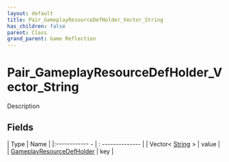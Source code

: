 ```yaml
---
layout: default
title: Pair_GameplayResourceDefHolder_Vector_String
has_children: false
parent: Class
grand_parent: Game Reflection
---
```

# Pair_GameplayResourceDefHolder_Vector_String
Description 

## Fields
| Type | Name |
|:------------ - | : -------------- |
| Vector< [String](game-reflection/components/string.md) > | value |
| [GameplayResourceDefHolder](game-reflection/components/gameplay_resource_def_holder.md) | key |

